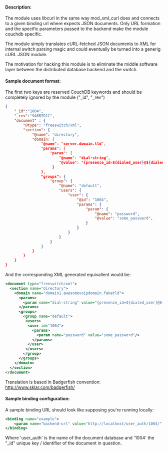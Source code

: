 #### Description: 

The module uses libcurl in the same way mod_xml_curl does
and connects to a given binding url where expects JSON
documents. Only URL formation and the specific parameters
passed to the backend make the module couchdb specific.

The module simply translates cURL-fetched JSON documents
to XML for internal switch parsing magic and could eventually
be turned into a generig cURL JSON module.

The motivation for hacking this module is to eliminate
the middle software layer between the distributed database
backend and the switch.

#### Sample document format:

The first two keys are reserved CouchDB keywords and should
be completely ignored by the module ("_id", "_rev")

```json
{
    "_id":"1004",
    "_rev":"946B7D1C",
    "document" : {
        "@type": "freeswitch/xml",
        "section": {
            "@name": "directory",
            "domain: {
                "@name": "server.domain.tld",
                "params": {
                    "param": {
                        "@name": "dial-string",
                        "@value": "{presence_id=${dialed_user}@${dialed_domain}}${sofia_contact(${dialed_user}@${dialed_domain})}",
                     }
                },
                "groups": {
                    "group": {
                        "@name": "default",
                        "users": {
                            "user": {
                                "@id": "1004",
                                "params": {
                                    "param": {
                                        "@name": "password",
                                        "@value": "some_password",
                                    }
                                }
                            }
                        }
                    }
                }
            }
        }
    }
}
```
And the corresponding XML generated equivallent would be:

```xml
<document type="freeswitch/xml">
  <section name="directory">
    <domain name="domain1.awesomevoipdomain.faketld">
      <params>
        <param name="dial-string" value="{presence_id=${dialed_user}@${dialed_domain}}${sofia_contact(${dialed_user}@${dialed_domain})}"/>
      </params>
      <groups>
        <group name="default">
         <users>
          <user id="1004">
            <params>
              <param name="password" value="some_password"/>
            </params>
          </user>
         </users>
        </group>
      </groups>
    </domain>
  </section>
</document>
```

Translation is based in Badgerfish convention: http://www.sklar.com/badgerfish/

#### Sample binding configuration:

A sample binding URL should look like supposing you're running locally:

```xml
<binding name="example">
    <param name="backend-url" value="http://localhost/user_auth/1004/" binding="directory"/> -->
</binding>
```

Where 'user_auth' is the name of the document database and '1004' the "_id" unique key / identifier of the document in question.

